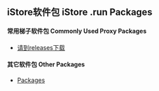 ## iStore软件包 iStore .run Packages

#### 常用梯子软件包 Commonly Used Proxy Packages

* [请到releases下载](https://github.com/bcseputetto/Are-u-ok/releases)


#### 其它软件包 Other Packages

* [Packages](./packages/README.md)


